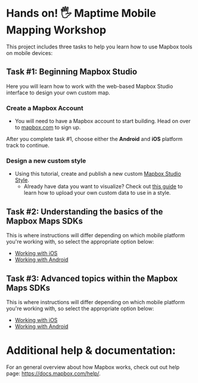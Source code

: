 # Hands on! 🖐 Maptime Mobile Mapping Workshop

This project includes three tasks to help you learn how to use Mapbox tools on mobile devices:

## Task #1: Beginning Mapbox Studio

Here you will learn how to work with the web-based Mapbox Studio interface to design your own custom map.

### Create a Mapbox Account

- You will need to have a Mapbox account to start building. Head on over to [mapbox.com](https://www.mapbox.com/) to sign up.

After you complete task #1, choose either the **Android** and **iOS** platform track to continue.

### Design a new custom style

- Using this tutorial, create and publish a new custom [Mapbox Studio Style](https://docs.mapbox.com/help/tutorials/create-a-custom-style/).
  - Already have data you want to visualize? Check out [this guide](https://docs.mapbox.com/studio-manual/overview/geospatial-data/) to learn how to upload your own custom data to use in a style.

## Task #2: Understanding the basics of the Mapbox Maps SDKs

This is where instructions will differ depending on which mobile platform you're working with, so select the appropriate option below:

- [Working with iOS](https://github.com/mapbox/maptime-mobile-workshop/blob/master/ios/README.md#task-2)
- [Working with Android](https://github.com/mapbox/maptime-mobile-workshop/blob/master/android/README.md#task-2)

## Task #3: Advanced topics within the Mapbox Maps SDKs

This is where instructions will differ depending on which mobile platform you're working with, so select the appropriate option below:

- [Working with iOS](https://github.com/mapbox/maptime-mobile-workshop/blob/master/ios/README.md#task-3)
- [Working with Android](https://github.com/mapbox/maptime-mobile-workshop/blob/master/android/README.md#task-3)

# Additional help & documentation:

For an general overview about how Mapbox works, check out out help page: https://docs.mapbox.com/help/.